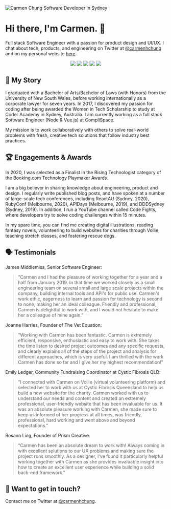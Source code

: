 ![Carmen Chung Software Developer in Sydney](https://github.com/carmenhchung/carmenhchung/blob/main/carmen-chung-header.jpeg?raw=true)

# Hi there, I'm Carmen. 👋

Full stack Software Engineer with a passion for product design and UI/UX. I chat about tech, products, and engineering on Twitter at [@carmenhchung](https://twitter.com/carmenhchung) and on my personal website [here](https://www.carmenhchung.com).
<!-- TWITTER:START -->
<!-- TWITTER:END -->

<p align="center"><a href="https://twitter.com/carmenhchung"><img src="https://img.shields.io/badge/Twitter-1DA1F2?style=for-the-badge&logo=twitter&logoColor=white" /></a>
  <a href="https://www.linkedin.com/in/carmenchung/"><img src="https://img.shields.io/badge/LinkedIn-0077B5?style=for-the-badge&logo=linkedin&logoColor=white" /></a>
  <a href="https://dev.to/carmenhchung"><img src="https://img.shields.io/badge/dev.to-0A0A0A?style=for-the-badge&logo=dev.to&logoColor=white" /></a>
  <a href="https://carmenhchung.medium.com/"><img src="https://img.shields.io/badge/Medium-12100E?style=for-the-badge&logo=medium&logoColor=white" /></a>
  <a href="https://www.youtube.com/c/CodeFightsChannel"><img src="https://img.shields.io/badge/YouTube-FF0000?style=for-the-badge&logo=youtube&logoColor=white" /></a>
</p>

## 📖 My Story

I graduated with a Bachelor of Arts/Bachelor of Laws (with Honors) from the University of New South Wales, before working internationally as a corporate lawyer for seven years. In 2017, I discovered my passion for coding after being awarded the Women in Tech Scholarship to study at Coder Academy in Sydney, Australia. I am currently working as a full stack Software Engineer (Node & Vue.js) at CompliSpace.

My mission is to work collaboratively with others to solve real-world problems with fresh, creative tech solutions that follow industry best practices.

## 🏆 Engagements & Awards

In 2020, I was selected as a Finalist in the Rising Technologist category of the Booking.com Technology Playmaker Awards.

I am a big believer in sharing knowledge about engineering, product and design. I regularly write published blog posts, and have spoken at a number of large-scale tech conferences, including ReactAU (Sydney, 2020), RubyConf (Melbourne, 2020), APIDays (Melbourne, 2019), and DDDSydney (Sydney, 2019). In addition, I run a YouTube channel called Code Fights, where developers try to solve coding challenges within 15 minutes.

In my spare time, you can find me creating digital illustrations, reading fantasy novels, volunteering to build websites for charities through Vollie, teaching stretch classes, and fostering rescue dogs.

## 🗣 Testimonials

James Middlemiss, Senior Software Engineer:
> "Carmen and I had the pleasure of working together for a year and a half from January 2019. In that time we worked closely as a small engineering team on several small and large scale projects within the company, building internal tools and API's for public use. Carmen's work ethic, eagerness to learn and passion for technology is second to none, making her an ideal colleague. Friendly and professional, Carmen is delightful to work with, and I would not hesitate to make her a colleague of mine again." 

Joanne Harries, Founder of The Vet Equation:
> "Working with Carmen has been fantastic. Carmen is extremely efficient, responsive, enthusiastic and easy to work with. She takes the time listen to desired project outcomes and any specific requests, and clearly explains all of the steps of the project and analysis for different approaches, which is very useful. I am thrilled with the work Carmen has done so far and I give her my highest recommendation!"

Emily Ledger, Community Fundraising Coordinator at Cystic Fibrosis QLD:
> "I connected with Carmen on Vollie (virtual volunteering platform) and selected her to work with us at Cystic Fibrosis Queensland to help us build a new website for the charity. Carmen worked with us to understand our needs and content and created an extremely professional, user-friendly website that has been invaluable for us. It was an absolute pleasure working with Carmen, she made sure to keep us informed of her progress at all times, was friendly, professional, hard working and went above and beyond expectations."

Rosann Ling, Founder of Prism Creative:
> "Carmen has been an absolute dream to work with! Always coming in with excellent solutions to our UX problems and making sure the project runs smoothly. As a designer, I've found it particularly helpful working together with Carmen as she provides invaluable insight into how to create an excellent user experience while building a solid back-end framework."

## 🙌 Want to get in touch?

Contact me on Twitter at [@carmenhchung](https://twitter.com/carmenhchung).

